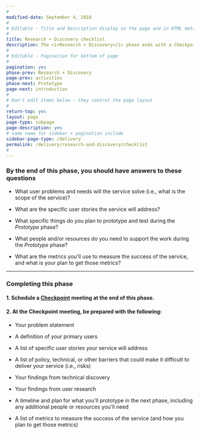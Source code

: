 ```yaml
---
#
modified-date: September 4, 2018
#
# Editable - Title and Description display on the page and in HTML meta tags
#
title: Research + Discovery checklist
description: The <i>Research + Discovery</i> phase ends with a Checkpoint meeting to confirm your team is ready to move on the <i>Prototype</i> phase.
#
# Editable - Pagination for bottom of page
#
pagination: yes
phase-prev: Research + Discovery
page-prev: activities
phase-next: Prototype
page-next: introduction
#
# Don't edit items below - they control the page layout
#
return-top: yes
layout: page
page-type: subpage
page-description: yes
# same name for sidebar + pagination include
sidebar-page-type: /delivery
permalink: /delivery/research-and-discovery/checklist
#
---
```


### By the end of this phase, you should have answers to these questions


<div class="bullet-checkmark" markdown="1">


* What user problems and needs will the service solve (i.e., what is the scope of the service)?

* What are the specific user stories the service will address?

* What specific things do you plan to prototype and test during the <i>Prototype</i> phase?

* What people and/or resources do you need to support the work during the <i>Prototype</i> phase?

* What are the metrics you'll use to measure the success of the service, and what is your plan to get those metrics?


</div>

<hr>

### Completing this phase

#### 1. Schedule a [Checkpoint]({{site.baseurl}}/resources/more/checkpoint) meeting at the end of this phase.

#### 2. At the Checkpoint meeting, be prepared with the following:


<div class="bullet-checkmark" markdown="1">

* Your problem statement

* A definition of your primary users

* A list of specific user stories your service will address

* A list of policy, technical, or other barriers that could make it difficult to deliver your service (i.e., risks)

* Your findings from technical discovery

* Your findings from user research

* A timeline and plan for what you'll prototype in the next phase, including any additional people or resources you'll need

* A list of metrics to measure the success of the service (and how you plan to get those metrics)

</div>
<br/>
